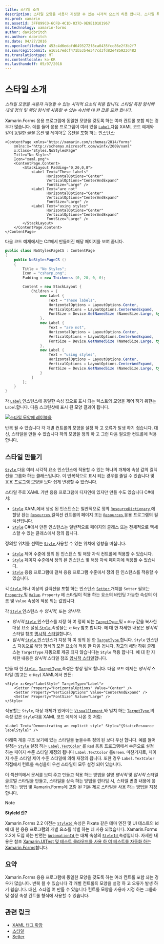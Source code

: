 ```yaml
---
title: 스타일 소개
description: 스타일 모양을 사용자 지정할 수 있는 시각적 요소의 허용 합니다. 스타일 특정 형식에 대해 정의 및 해당 형식에 사용할 수 있는 속성에 대 한 값을 포함 합니다.
ms.prod: xamarin
ms.assetid: 3FF899C0-6CFB-4C1D-837D-9E9E10181967
ms.technology: xamarin-forms
author: davidbritch
ms.author: dabritch
ms.date: 04/27/2016
ms.openlocfilehash: 453c4d6edafd6493272f8ca0435fcc86e2f3b2f7
ms.sourcegitcommit: e16517edcf471b53b4e347cd3fd82e485923d482
ms.translationtype: MT
ms.contentlocale: ko-KR
ms.lasthandoff: 05/07/2018
---
```

# <a name="introduction-to-styles"></a>스타일 소개

_스타일 모양을 사용자 지정할 수 있는 시각적 요소의 허용 합니다. 스타일 특정 형식에 대해 정의 및 해당 형식에 사용할 수 있는 속성에 대 한 값을 포함 합니다._

Xamarin.Forms 응용 프로그램에 동일한 모양을 갖도록 하는 여러 컨트롤 포함 되는 경우가 많습니다. 예를 들어 응용 프로그램이 여러 있을 [ `Label` ](https://developer.xamarin.com/api/type/Xamarin.Forms.Label/) 다음 XAML 코드 예제와 같이 동일한 글꼴 옵션 및 레이아웃 옵션을 포함 하는 인스턴스:

```xaml
<ContentPage xmlns="http://xamarin.com/schemas/2014/forms"
    xmlns:x="http://schemas.microsoft.com/winfx/2009/xaml"
    x:Class="Styles.NoStylesPage"
    Title="No Styles"
    Icon="xaml.png">
    <ContentPage.Content>
        <StackLayout Padding="0,20,0,0">
            <Label Text="These labels"
                   HorizontalOptions="Center"
                   VerticalOptions="CenterAndExpand"
                   FontSize="Large" />
            <Label Text="are not"
                   HorizontalOptions="Center"
                   VerticalOptions="CenterAndExpand"
                   FontSize="Large" />
            <Label Text="using styles"
                   HorizontalOptions="Center"
                   VerticalOptions="CenterAndExpand"
                   FontSize="Large" />
        </StackLayout>
    </ContentPage.Content>
</ContentPage>
```

다음 코드 예제에서는 C#에서 만들어진 해당 페이지를 보여 줍니다.

```csharp
public class NoStylesPageCS : ContentPage
{
    public NoStylesPageCS ()
    {
        Title = "No Styles";
        Icon = "csharp.png";
        Padding = new Thickness (0, 20, 0, 0);

        Content = new StackLayout {
            Children = {
                new Label {
                    Text = "These labels",
                    HorizontalOptions = LayoutOptions.Center,
                    VerticalOptions = LayoutOptions.CenterAndExpand,
                    FontSize = Device.GetNamedSize (NamedSize.Large, typeof(Label))
                },
                new Label {
                    Text = "are not",
                    HorizontalOptions = LayoutOptions.Center,
                    VerticalOptions = LayoutOptions.CenterAndExpand,
                    FontSize = Device.GetNamedSize (NamedSize.Large, typeof(Label))
                },
                new Label {
                    Text = "using styles",
                    HorizontalOptions = LayoutOptions.Center,
                    VerticalOptions = LayoutOptions.CenterAndExpand,
                    FontSize = Device.GetNamedSize (NamedSize.Large, typeof(Label))
                }
            }
        };
    }
}
```

각 [ `Label` ](https://developer.xamarin.com/api/type/Xamarin.Forms.Label/) 인스턴스에 동일한 속성 값으로 표시 되는 텍스트의 모양을 제어 하기 위한는 `Label`합니다. 다음 스크린샷에 표시 된 모양 결과이 됩니다.

[![](introduction-images/no-styles.png "스타일 모양에 레이블을")](introduction-images/no-styles-large.png#lightbox "스타일 모양에 레이블을")

반복 될 수 있습니다 각 개별 컨트롤의 모양을 설정 하 고 오류가 발생 하기 쉽습니다. 대신, 스타일을 만들 수 있습니다 하의 모양을 정의 하 고 그런 다음 필요한 컨트롤에 적용 합니다.

## <a name="creating-a-style"></a>스타일 만들기

[ `Style` ](https://developer.xamarin.com/api/type/Xamarin.Forms.Style/) 다음 여러 시각적 요소 인스턴스에 적용할 수 있는 하나의 개체에 속성 값의 컬렉션을 그룹화 하는 클래스입니다. 이 반복적으로 표시 되는 경우를 줄일 수 있습니다 및 응용 프로그램 모양을 보다 쉽게 변경할 수 있습니다.

스타일 주로 XAML 기반 응용 프로그램에 디자인에 있지만 만들 수도 있습니다 C#에서:

- [`Style`](https://developer.xamarin.com/api/type/Xamarin.Forms.Style/) XAML에서 생성 된 인스턴스는 일반적으로 정의 [ `ResourceDictionary` ](https://developer.xamarin.com/api/type/Xamarin.Forms.ResourceDictionary/) 에 할당 된는 [ `Resources` ](https://developer.xamarin.com/api/property/Xamarin.Forms.VisualElement.Resources/) 컬렉션 컨트롤의 페이지 또는 [ `Resources` ](https://developer.xamarin.com/api/property/Xamarin.Forms.Application.Resources/) 응용 프로그램의 컬렉션입니다.
- [`Style`](https://developer.xamarin.com/api/type/Xamarin.Forms.Style/) C#에서 만든 인스턴스는 일반적으로 페이지의 클래스 또는 전체적으로 액세스할 수 있는 클래스에서 정의 됩니다.

정의할 위치를 선택는 [ `Style` ](https://developer.xamarin.com/api/type/Xamarin.Forms.Style/) 사용할 수 있는 위치에 영향을 미칩니다.

- [`Style`](https://developer.xamarin.com/api/type/Xamarin.Forms.Style/) 제어 수준에 정의 된 인스턴스 및 해당 자식 컨트롤에 적용할 수 있습니다.
- [`Style`](https://developer.xamarin.com/api/type/Xamarin.Forms.Style/) 페이지 수준에서 정의 된 인스턴스 및 해당 자식 페이지에 적용할 수 있습니다.
- [`Style`](https://developer.xamarin.com/api/type/Xamarin.Forms.Style/) 응용 프로그램에 걸쳐 응용 프로그램 수준에서 정의 된 인스턴스를 적용할 수 있습니다.

각 [ `Style` ](https://developer.xamarin.com/api/type/Xamarin.Forms.Style/) 하나 이상의 컬렉션을 포함 하는 인스턴스 [ `Setter` ](https://developer.xamarin.com/api/type/Xamarin.Forms.Setter/) 개체를 `Setter` 필요는 [ `Property` ](https://developer.xamarin.com/api/property/Xamarin.Forms.Setter.Property/) 및 [`Value`](https://developer.xamarin.com/api/property/Xamarin.Forms.Setter.Value/). `Property` 에 스타일이 적용 하는 요소의 바인딩 가능한 속성의 이름 및 `Value` 속성에 적용 되는 값입니다.

각 [ `Style` ](https://developer.xamarin.com/api/type/Xamarin.Forms.Style/) 인스턴스 수 *명시적*, 또는 *암시적*:

- *명시적* [ `Style` ](https://developer.xamarin.com/api/type/Xamarin.Forms.Style/) 인스턴스를 지정 하 여 정의 되는 [ `TargetType` ](https://developer.xamarin.com/api/property/Xamarin.Forms.Style.TargetType/) 및 `x:Key` 값을 복사한 대상 요소 설정[ `Style` ](https://developer.xamarin.com/api/property/Xamarin.Forms.VisualElement.Style/) 속성을는 `x:Key` 참조 합니다. 에 대 한 자세한 내용은 *명시적* 스타일 참조 [명시적 스타일](~/xamarin-forms/user-interface/styles/explicit.md)합니다.
- *암시적* [ `Style` ](https://developer.xamarin.com/api/type/Xamarin.Forms.Style/) 인스턴스가 지정 하 여 정의 된 한 [ `TargetType` ](https://developer.xamarin.com/api/property/Xamarin.Forms.Style.TargetType/)합니다. `Style` 인스턴스 자동으로 해당 형식의 모든 요소에 적용 한 다음 됩니다. 참고의 해당 하위 클래스는 `TargetType` 자동으로 제공 되지 않습니다는 `Style` 적용 합니다. 에 대 한 자세한 내용은 *암시적* 스타일 참조 [암시적 스타일](~/xamarin-forms/user-interface/styles/implicit.md)합니다.

만들 때 한 [ `Style` ](https://developer.xamarin.com/api/type/Xamarin.Forms.Style/), [ `TargetType` ](https://developer.xamarin.com/api/property/Xamarin.Forms.Style.TargetType/) 속성은 항상 필요 합니다. 다음 코드 예제는 *명시적* 스타일 (참고는 `x:Key`) XAML에서 만든:

```xaml
<Style x:Key="labelStyle" TargetType="Label">
    <Setter Property="HorizontalOptions" Value="Center" />
    <Setter Property="VerticalOptions" Value="CenterAndExpand" />
    <Setter Property="FontSize" Value="Large" />
</Style>
```

적용할는 `Style`, 대상 개체가 있어야는 [ `VisualElement` ](https://developer.xamarin.com/api/type/Xamarin.Forms.VisualElement/) 와 일치 하는 [ `TargetType` ](https://developer.xamarin.com/api/property/Xamarin.Forms.Style.TargetType/) 의 속성 값은 `Style`다음 XAML 코드 예제에 나온 것 처럼:

```xaml
<Label Text="Demonstrating an explicit style" Style="{StaticResource labelStyle}" />
```

아래쪽 계층 구조 보기에 있는 스타일을 높을수록 정의 된 보다 우선 합니다. 예를 들어 설정는 [ `Style` ](https://developer.xamarin.com/api/type/Xamarin.Forms.Style/) 설정 하는 [ `Label.TextColor` ](https://developer.xamarin.com/api/property/Xamarin.Forms.Label.TextColor/) 를 `Red` 응용 프로그램에서 수준으로 설정 하는 페이지 수준 스타일 재정의 됩니다 `Label.TextColor` 를`Green`. 마찬가지로, 페이지 수준 스타일 제어 수준 스타일에 의해 재정의 됩니다. 또한 경우 `Label.TextColor` 직접에서 컨트롤 속성을이 우선 스타일이 모두 설정 되어 있습니다.

이 섹션의에서 문서를 보여 주고 만들고 적용 하는 방법을 설명 *명시적* 및 *암시적* 스타일 글로벌 스타일을 만들고, 스타일을 상속 하는 방법을 런타임 시, 스타일 변경 내용에 응답 하는 방법 및 Xamarin.Forms에 포함 된 기본 제공 스타일을 사용 하는 방법을 지정 합니다.

> [!NOTE]
> **StyleId 란?**
>
> Xamarin.Forms 2.2 이전는 [ `StyleId` ](https://developer.xamarin.com/api/property/Xamarin.Forms.Element.StyleId/) 속성은 Pixate 같은 테마 엔진 및 UI 테스트의 id에 대 한 응용 프로그램의 개별 요소를 식별 하는 데 사용 되었습니다. Xamarin.Forms 2.2에 도입 하는 반면는 [ `AutomationId` ](https://developer.xamarin.com/api/property/Xamarin.Forms.Element.AutomationId/) 는 대체 속성의 [ `StyleId` ](https://developer.xamarin.com/api/property/Xamarin.Forms.Element.StyleId/) 속성입니다. 자세한 내용은 참조 [Xamarin.UITest 및 테스트 클라우드를 사용 하 여 테스트를 자동화 하는 Xamarin.Forms](~/xamarin-forms/deploy-test/uitest-and-test-cloud.md)합니다.

## <a name="summary"></a>요약

Xamarin.Forms 응용 프로그램에 동일한 모양을 갖도록 하는 여러 컨트롤 포함 되는 경우가 많습니다. 반복 될 수 있습니다 각 개별 컨트롤의 모양을 설정 하 고 오류가 발생 하기 쉽습니다. 대신, 스타일 여 만들 수 있습니다 컨트롤 모양을 사용자 지정 하는 그룹화 및 설정 속성 컨트롤 형식에 사용할 수 있습니다.


## <a name="related-links"></a>관련 링크

- [XAML 태그 확장](~/xamarin-forms/xaml/xaml-basics/xaml-markup-extensions.md)
- [스타일](https://developer.xamarin.com/api/type/Xamarin.Forms.Style/)
- [Setter](https://developer.xamarin.com/api/type/Xamarin.Forms.Setter/)

